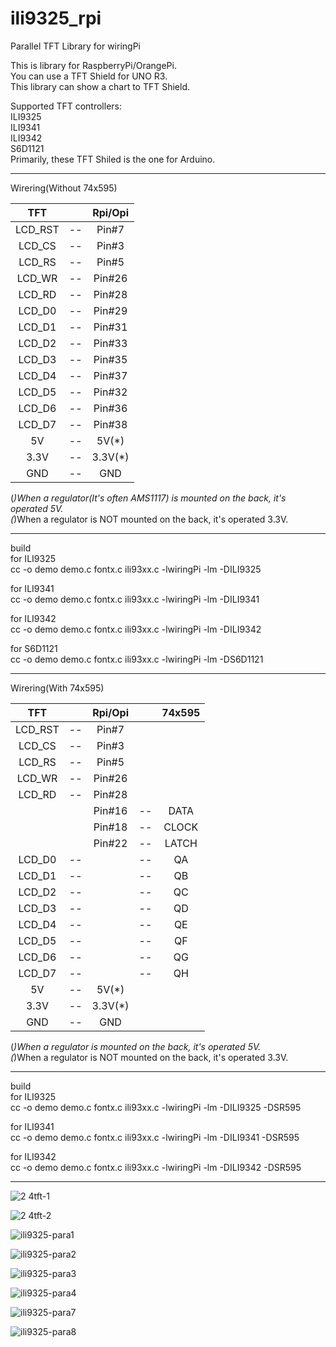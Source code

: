 # ili9325_rpi
Parallel TFT Library for wiringPi

This is library for RaspberryPi/OrangePi.   
You can use a TFT Shield for UNO R3.   
This library can show a chart to TFT Shield.   

Supported TFT controllers:   
ILI9325   
ILI9341   
ILI9342   
S6D1121   
Primarily, these TFT Shiled is the one for Arduino.   

----

Wirering(Without 74x595)   

|TFT||Rpi/Opi|
|:-:|:-:|:-:|
|LCD_RST|--|Pin#7|
|LCD_CS|--|Pin#3|
|LCD_RS|--|Pin#5|
|LCD_WR|--|Pin#26|
|LCD_RD|--|Pin#28|
|LCD_D0|--|Pin#29|
|LCD_D1|--|Pin#31|
|LCD_D2|--|Pin#33|
|LCD_D3|--|Pin#35|
|LCD_D4|--|Pin#37|
|LCD_D5|--|Pin#32|
|LCD_D6|--|Pin#36|
|LCD_D7|--|Pin#38|
|5V|--|5V(*)|
|3.3V|--|3.3V(*)|
|GND|--|GND|

(*)When a regulator(It's often AMS1117) is mounted on the back, it's operated 5V.   
(*)When a regulator is NOT mounted on the back, it's operated 3.3V.   

----

build   
for ILI9325   
cc -o demo demo.c fontx.c ili93xx.c -lwiringPi -lm -DILI9325   

for ILI9341   
cc -o demo demo.c fontx.c ili93xx.c -lwiringPi -lm -DILI9341   

for ILI9342   
cc -o demo demo.c fontx.c ili93xx.c -lwiringPi -lm -DILI9342   

for S6D1121   
cc -o demo demo.c fontx.c ili93xx.c -lwiringPi -lm -DS6D1121   

----

Wirering(With 74x595)   

|TFT||Rpi/Opi||74x595|
|:-:|:-:|:-:|:-:|:-:|
|LCD_RST|--|Pin#7|||
|LCD_CS|--|Pin#3|||
|LCD_RS|--|Pin#5|||
|LCD_WR|--|Pin#26|||
|LCD_RD|--|Pin#28|||
|||Pin#16|--|DATA|
|||Pin#18|--|CLOCK|
|||Pin#22|--|LATCH|
|LCD_D0|--||--|QA|
|LCD_D1|--||--|QB
|LCD_D2|--||--|QC|
|LCD_D3|--||--|QD|
|LCD_D4|--||--|QE|
|LCD_D5|--||--|QF|
|LCD_D6|--||--|QG|
|LCD_D7|--||--|QH|
|5V|--|5V(*)|||
|3.3V|--|3.3V(*)|||
|GND|--|GND|||

(*)When a regulator is mounted on the back, it's operated 5V.   
(*)When a regulator is NOT mounted on the back, it's operated 3.3V.   

----

build   
for ILI9325   
cc -o demo demo.c fontx.c ili93xx.c -lwiringPi -lm -DILI9325 -DSR595   

for ILI9341   
cc -o demo demo.c fontx.c ili93xx.c -lwiringPi -lm -DILI9341 -DSR595   

for ILI9342   
cc -o demo demo.c fontx.c ili93xx.c -lwiringPi -lm -DILI9342 -DSR595   

---

![2 4tft-1](https://cloud.githubusercontent.com/assets/6020549/24932714/bff42314-1f4d-11e7-8c13-28a6c4652992.JPG)

![2 4tft-2](https://cloud.githubusercontent.com/assets/6020549/24932732/d45d7080-1f4d-11e7-95d8-a34c0cb901b3.JPG)

![ili9325-para1](https://cloud.githubusercontent.com/assets/6020549/24833926/38353b08-1d12-11e7-8d0d-5dae59c3499b.JPG)

![ili9325-para2](https://cloud.githubusercontent.com/assets/6020549/24995032/3ee3292a-2068-11e7-9179-bf5a74ba2a38.JPG)

![ili9325-para3](https://cloud.githubusercontent.com/assets/6020549/24833940/c58dc0ec-1d12-11e7-85b6-7f57a80b5e66.JPG)

![ili9325-para4](https://cloud.githubusercontent.com/assets/6020549/24833950/f48f0e6e-1d12-11e7-95a5-28ef894ea311.JPG)

![ili9325-para7](https://cloud.githubusercontent.com/assets/6020549/24932578/0c0319fa-1f4d-11e7-8da8-901a94e89e28.JPG)

![ili9325-para8](https://cloud.githubusercontent.com/assets/6020549/24995079/6043fb62-2068-11e7-974b-29e23126e38f.JPG)
